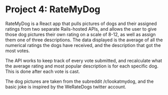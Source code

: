 # Project 4: RateMyDog

RateMyDog is a React app that pulls pictures of dogs and their assigned ratings from two separate Rails-hosted APIs, and allows the user to give those dog pictures their own rating on a scale of 8-12, as well as assign them one of three descriptions. The data displayed is the average of all the numerical ratings the dogs have received, and the description that got the most votes.

The API works to keep track of every vote submitted, and recalculate what the average rating and most popular description is for each specific dog. This is done after each vote is cast.

The dog pictures are taken from the subreddit /r/lookatmydog, and the basic joke is inspired by the WeRateDogs twitter account.
